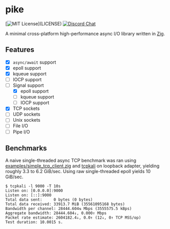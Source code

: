 # pike

[![MIT License](https://img.shields.io/apm/l/atomic-design-ui.svg?)](LICENSE)
[![Discord Chat](https://img.shields.io/discord/697002823123992617)](https://discord.gg/HZEbkeQ)

A minimal cross-platform high-performance async I/O library written in [Zig](https://ziglang.org).

## Features

- [x] `async/await` support
- [x] epoll support
- [x] kqueue support 
- [ ] IOCP support
- [ ] Signal support
    - [x] epoll support
    - [ ] kqueue support
    - [ ] IOCP support
- [x] TCP sockets
- [ ] UDP sockets
- [ ] Unix sockets
- [ ] File I/O
- [ ] Pipe I/O

## Benchmarks

A naive single-threaded async TCP benchmark was ran using [examples/simple_tcp_client.zig](examples/simple_tcp_client.zig) and [tcpkali](https://github.com/satori-com/tcpkali) on loopback adapter, yielding roughly 3.3 to 6.2 GiB/sec. Using raw single-threaded epoll yields 10 GiB/sec.

```
$ tcpkali -l 9000 -T 10s
Listen on: [0.0.0.0]:9000
Listen on: [::]:9000
Total data sent:     0 bytes (0 bytes)
Total data received: 33913.7 MiB (35561095168 bytes)
Bandwidth per channel: 28444.604⇅ Mbps (3555575.5 kBps)
Aggregate bandwidth: 28444.604↓, 0.000↑ Mbps
Packet rate estimate: 2604182.4↓, 0.0↑ (12↓, 0↑ TCP MSS/op)
Test duration: 10.0015 s.
```